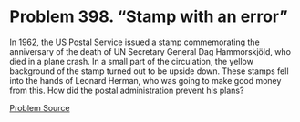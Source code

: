 # Problem 398. “Stamp with an error”

In 1962, the US Postal Service issued a stamp commemorating the anniversary of the death of UN Secretary General Dag Hammorskjöld, who died in a plane crash. In a small part of the circulation, the yellow background of the stamp turned out to be upside down. These stamps fell into the hands of Leonard Herman, who was going to make good money from this. How did the postal administration prevent his plans?

[Problem Source](https://www.trizland.ru/tasks/1605/)
